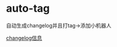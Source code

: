 # auto-tag
自动生成changelog并且打tag->添加小机器人

[changelog信息](https://github.com/GaryHjy/auto-tag/blob/master/CHANGELOG.md)
